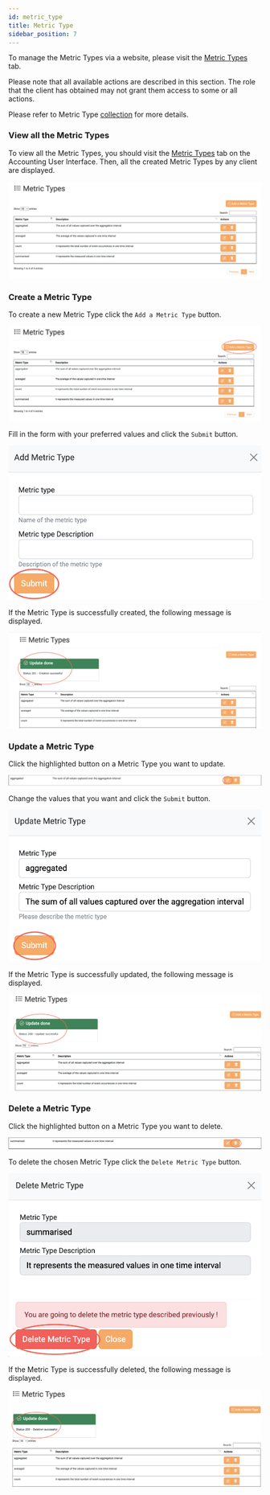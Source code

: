 ```yaml
---
id: metric_type
title: Metric Type
sidebar_position: 7
---
```

To manage the Metric Types via a website, please visit the <a href="https://accounting.eosc-portal.eu/metric-types">Metric Types</a> tab.

Please note that all available actions are described in this section. The role that the client has obtained may not grant them access to some or all actions.

Please refer to Metric Type [collection](/docs/api/metric_type.md) for more details.

### View all the Metric Types

To view all the Metric Types, you should visit the <a href="https://accounting.eosc-portal.eu/metric-types">Metric Types</a> tab on the Accounting User Interface.
Then, all the created Metric Types by any client are displayed.

![](assets/metric_type/metric_types.png)

### Create a Metric Type

To create a new Metric Type click the `Add a Metric Type` button.

![](assets/metric_type/create.png)

Fill in the form with your preferred values and click the `Submit` button.

![](assets/metric_type/submit.png)

If the Metric Type is successfully created, the following message is displayed.

![](assets/metric_type/create_success.png)

### Update a Metric Type

Click the highlighted button on a Metric Type you want to update.

![](assets/metric_type/update.png)

Change the values that you want and click the `Submit` button.

![](assets/metric_type/update_submit.png)

If the Metric Type is successfully updated, the following message is displayed.

![](assets/metric_type/update_success.png)

### Delete a Metric Type

Click the highlighted button on a Metric Type you want to delete.

![](assets/metric_type/delete.png)

To delete the chosen Metric Type click the `Delete Metric Type` button.

![](assets/metric_type/delete_submit.png)

If the Metric Type is successfully deleted, the following message is displayed.

![](assets/metric_type/delete_success.png)